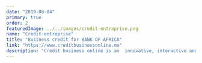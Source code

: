 ```yaml
---
date: "2019-08-04"
primary: true
order: 2
featuredImage: ../../images/credit-entreprise.png
name: "Credit-entreprise"
title: "Business credit for BANK OF AFRICA"
link: "https://www.creditbusinessonline.ma"
description: "Credit business online is an  innovative, interactive and comprehensive solution allowing customers to securely initiate their company's credit requests remotely"
---
```

